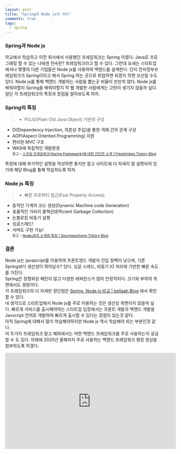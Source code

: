 ```yaml
---
layout: post
title: "Spring과 Node js의 차이"
comments: true
tags: 
  - Spring
---
```


### Spring과 Node js

학교에서 학습하고 이전 회사에서 사용했던 프레임워크는 Spring 이였다. Java로 프로그래밍 할 수 있는 나에겐 친숙한? 프레임워크라고 할 수 있다. 그런데 요새는 스타트업에서나 몇몇의 다른 기업들은 Node js를 사용하여 백엔드를 설계한다. 단지 전자정부프레임워크가 Spring이라고 해서 Spring 하는 곳으로 취업하면 되겠지 하면 오산일 수도 있다. Node js를 통해 백엔드 개발하는 사람을 뽑는곳 비율이 만만치 않다. Node js를 배워야할지 Spring을 배워야할지 막 웹 개발한 사람에게는 고민이 생기지 않을까 싶다. 일단 각 프레임워크의 특징과 장점을 알아보도록 하자.    


### Spring의 특징

> - POJO(Plain Old Java Object) 기반의 구성
- DI(Dependency Injection, 의존성 주입)을 통한 객체 간의 관계 구성
- AOP(Aspect Oriented Programming) 지원
- 편리한 MVC 구조
- WAS에 독립적인 개발환경    
<small>참고 - [스프링 프레임워크(Spring Framework)에 대한 간단한 소개 | Freestrokes Tistory Blog](https://freestrokes.tistory.com/79)</small>

특징에 대해 부가적인 설명을 작성하면 좋지만 참고 사이트에 더 자세히 잘 설명되어 있기에 해당 Blog를 통해 학습하도록 하자.    


### Node js 특징

> - 빠른 프로퍼티 접근(Fast Property Access)
- 동적인 기계어 코드 생성(Dynamic Machine code Generation) 
- 효율적인 가비지 콜렉션(Efficient Garbage Collection)
- 논블로킹 비동기 실행
- 싱글스레드!
- 서버도 구현 가능!   
<small>참고 - [NodeJS의 소개와 특징 | Seungwoohong Tistory Blog](https://seungwoohong.tistory.com/7)</small>


### 결론

Node js는 javascript를 이용하여 프론트엔드 개발자 진입 장벽이 낮으며, 기존 Spring보다 생산성이 뛰어날수? 있다. 싱글 스레드, 비동기 IO 처리에 기반한 빠른 속도를 가진다.    
Spring은 정형화된 패턴이 많고 다양한 레퍼런스가 많아 안정적이다. 크기와 부하의 측면에서도 경량이다.    
각 프레임워크의 더 자세한 장단점은 [Spring, Node.js 비교 | bellaah Blog](https://hees-dev.tistory.com/61) 에서 확인 할 수 있다.    
내 생각으로 스타트업에서 Node js를 주로 이용하는 것은 생산성 측면이지 않을까 싶다. 빠르게 서비스를 출시해야하는 스타트업 입장에서는 프론트 개발과 백엔드 개발을 Javscript 언어로 개발하여 빠르게 출시할 수 있다는 장점이 있는것 같다.    
아직 Spring에 대해서 많이 학습해야하지만 Node js 역시 학습해야 되는 부분인것 같다.    
이 두가지 프레임워크 말고 해외에서는 어떤 백엔드 프레임워크를 주로 사용하는지 궁금할 수 도 있다. 아래에 2020년 올해까지 주로 사용하는 백엔드 프레임워크 랭킹 영상을 첨부하도록 하겠다.    

<div class="video-container">
  <iframe width="560" height="315" src="https://www.youtube.com/embed/9z_2wmJOom4" frameborder="0" allow="accelerometer; autoplay; clipboard-write; encrypted-media; gyroscope; picture-in-picture" allowfullscreen></iframe>
</div>
